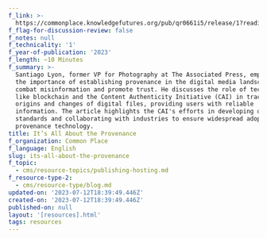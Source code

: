 ```yaml
---
f_link: >-
  https://commonplace.knowledgefutures.org/pub/qr0661i5/release/1?readingCollection=54d28214
f_flag-for-discussion-review: false
f_notes: null
f_technicality: '1'
f_year-of-publication: '2023'
f_length: ~10 Minutes
f_summary: >-
  Santiago Lyon, former VP for Photography at The Associated Press, emphasizes
  the importance of establishing provenance in the digital media landscape to
  combat misinformation and promote trust. He discusses the role of technologies
  like blockchain and the Content Authenticity Initiative (CAI) in tracking the
  origins and changes of digital files, providing users with reliable
  information. The article highlights the CAI's efforts in developing open
  standards and collaborating with industries to ensure widespread adoption of
  provenance technology.
title: It’s All About the Provenance
f_organization: Common Place
f_language: English
slug: its-all-about-the-provenance
f_topic:
  - cms/resource-topics/publishing-hosting.md
f_resource-type-2:
  - cms/resource-type/blog.md
updated-on: '2023-07-12T18:39:49.446Z'
created-on: '2023-07-12T18:39:49.446Z'
published-on: null
layout: '[resources].html'
tags: resources
---
```




